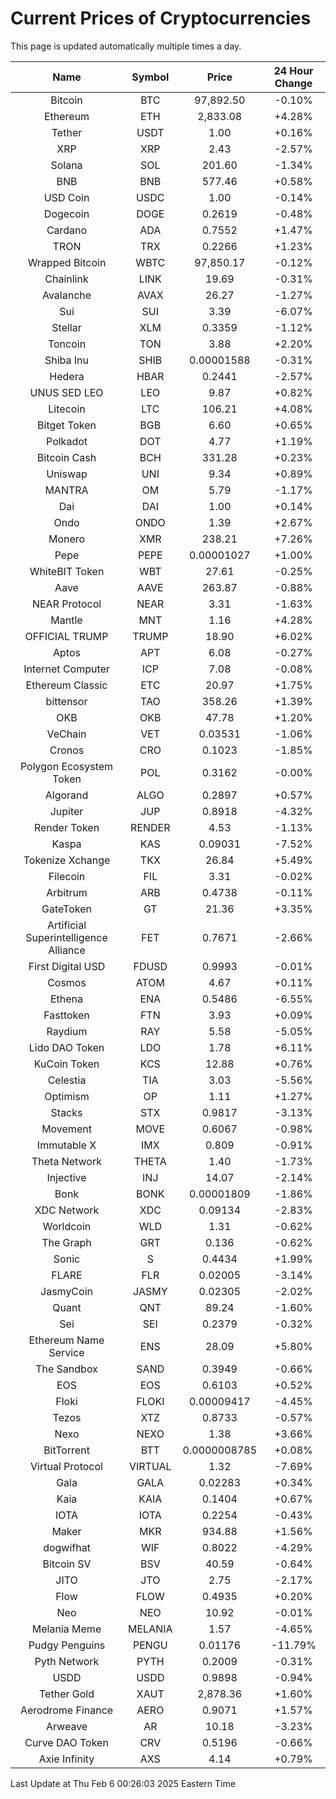 # Current Prices of Cryptocurrencies
This page is updated automatically multiple times a day.

| Name | Symbol | Price | 24 Hour Change |
| :---: |:---:| :---: | :---: |
| Bitcoin | BTC | 97,892.50 | -0.10% |
| Ethereum | ETH | 2,833.08 | +4.28% |
| Tether | USDT | 1.00 | +0.16% |
| XRP | XRP | 2.43 | -2.57% |
| Solana | SOL | 201.60 | -1.34% |
| BNB | BNB | 577.46 | +0.58% |
| USD Coin | USDC | 1.00 | -0.14% |
| Dogecoin | DOGE | 0.2619 | -0.48% |
| Cardano | ADA | 0.7552 | +1.47% |
| TRON | TRX | 0.2266 | +1.23% |
| Wrapped Bitcoin | WBTC | 97,850.17 | -0.12% |
| Chainlink | LINK | 19.69 | -0.31% |
| Avalanche | AVAX | 26.27 | -1.27% |
| Sui | SUI | 3.39 | -6.07% |
| Stellar | XLM | 0.3359 | -1.12% |
| Toncoin | TON | 3.88 | +2.20% |
| Shiba Inu | SHIB | 0.00001588 | -0.31% |
| Hedera | HBAR | 0.2441 | -2.57% |
| UNUS SED LEO | LEO | 9.87 | +0.82% |
| Litecoin | LTC | 106.21 | +4.08% |
| Bitget Token | BGB | 6.60 | +0.65% |
| Polkadot | DOT | 4.77 | +1.19% |
| Bitcoin Cash | BCH | 331.28 | +0.23% |
| Uniswap | UNI | 9.34 | +0.89% |
| MANTRA | OM | 5.79 | -1.17% |
| Dai | DAI | 1.00 | +0.14% |
| Ondo | ONDO | 1.39 | +2.67% |
| Monero | XMR | 238.21 | +7.26% |
| Pepe | PEPE | 0.00001027 | +1.00% |
| WhiteBIT Token | WBT | 27.61 | -0.25% |
| Aave | AAVE | 263.87 | -0.88% |
| NEAR Protocol | NEAR | 3.31 | -1.63% |
| Mantle | MNT | 1.16 | +4.28% |
| OFFICIAL TRUMP | TRUMP | 18.90 | +6.02% |
| Aptos | APT | 6.08 | -0.27% |
| Internet Computer | ICP | 7.08 | -0.08% |
| Ethereum Classic | ETC | 20.97 | +1.75% |
| bittensor | TAO | 358.26 | +1.39% |
| OKB | OKB | 47.78 | +1.20% |
| VeChain | VET | 0.03531 | -1.06% |
| Cronos | CRO | 0.1023 | -1.85% |
| Polygon Ecosystem Token | POL | 0.3162 | -0.00% |
| Algorand | ALGO | 0.2897 | +0.57% |
| Jupiter | JUP | 0.8918 | -4.32% |
| Render Token | RENDER | 4.53 | -1.13% |
| Kaspa | KAS | 0.09031 | -7.52% |
| Tokenize Xchange | TKX | 26.84 | +5.49% |
| Filecoin | FIL | 3.31 | -0.02% |
| Arbitrum | ARB | 0.4738 | -0.11% |
| GateToken | GT | 21.36 | +3.35% |
| Artificial Superintelligence Alliance | FET | 0.7671 | -2.66% |
| First Digital USD | FDUSD | 0.9993 | -0.01% |
| Cosmos | ATOM | 4.67 | +0.11% |
| Ethena | ENA | 0.5486 | -6.55% |
| Fasttoken | FTN | 3.93 | +0.09% |
| Raydium | RAY | 5.58 | -5.05% |
| Lido DAO Token | LDO | 1.78 | +6.11% |
| KuCoin Token | KCS | 12.88 | +0.76% |
| Celestia | TIA | 3.03 | -5.56% |
| Optimism | OP | 1.11 | +1.27% |
| Stacks | STX | 0.9817 | -3.13% |
| Movement | MOVE | 0.6067 | -0.98% |
| Immutable X | IMX | 0.809 | -0.91% |
| Theta Network | THETA | 1.40 | -1.73% |
| Injective | INJ | 14.07 | -2.14% |
| Bonk | BONK | 0.00001809 | -1.86% |
| XDC Network | XDC | 0.09134 | -2.83% |
| Worldcoin | WLD | 1.31 | -0.62% |
| The Graph | GRT | 0.136 | -0.62% |
| Sonic | S | 0.4434 | +1.99% |
| FLARE | FLR | 0.02005 | -3.14% |
| JasmyCoin | JASMY | 0.02305 | -2.02% |
| Quant | QNT | 89.24 | -1.60% |
| Sei | SEI | 0.2379 | -0.32% |
| Ethereum Name Service | ENS | 28.09 | +5.80% |
| The Sandbox | SAND | 0.3949 | -0.66% |
| EOS | EOS | 0.6103 | +0.52% |
| Floki | FLOKI | 0.00009417 | -4.45% |
| Tezos | XTZ | 0.8733 | -0.57% |
| Nexo | NEXO | 1.38 | +3.66% |
| BitTorrent | BTT | 0.0000008785 | +0.08% |
| Virtual Protocol | VIRTUAL | 1.32 | -7.69% |
| Gala | GALA | 0.02283 | +0.34% |
| Kaia | KAIA | 0.1404 | +0.67% |
| IOTA | IOTA | 0.2254 | -0.43% |
| Maker | MKR | 934.88 | +1.56% |
| dogwifhat | WIF | 0.8022 | -4.29% |
| Bitcoin SV | BSV | 40.59 | -0.64% |
| JITO | JTO | 2.75 | -2.17% |
| Flow | FLOW | 0.4935 | +0.20% |
| Neo | NEO | 10.92 | -0.01% |
| Melania Meme | MELANIA | 1.57 | -4.65% |
| Pudgy Penguins | PENGU | 0.01176 | -11.79% |
| Pyth Network | PYTH | 0.2009 | -0.31% |
| USDD | USDD | 0.9898 | -0.94% |
| Tether Gold | XAUT | 2,878.36 | +1.60% |
| Aerodrome Finance | AERO | 0.9071 | +1.57% |
| Arweave | AR | 10.18 | -3.23% |
| Curve DAO Token | CRV | 0.5196 | -0.66% |
| Axie Infinity | AXS | 4.14 | +0.79% |

Last Update at Thu Feb  6 00:26:03 2025 Eastern Time